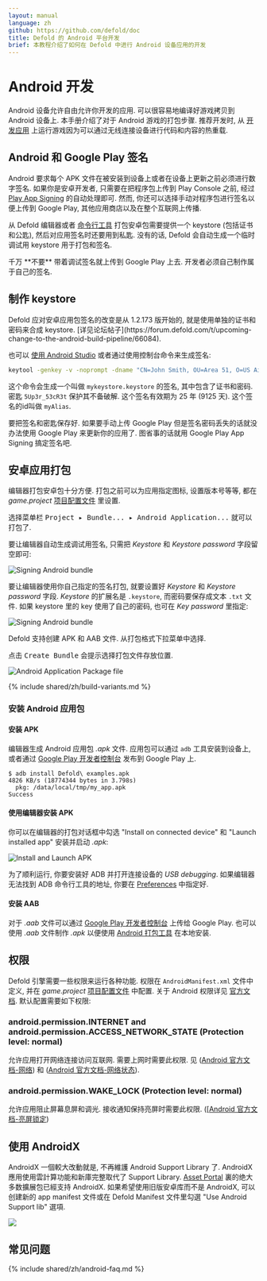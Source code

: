 ```yaml
---
layout: manual
language: zh
github: https://github.com/defold/doc
title: Defold 的 Android 平台开发
brief: 本教程介绍了如何在 Defold 中进行 Android 设备应用的开发
---
```


# Android 开发

Android 设备允许自由允许你开发的应用. 可以很容易地编译好游戏拷贝到 Android 设备上. 本手册介绍了对于 Android 游戏的打包步骤. 推荐开发时, 从 [开发应用](/zh/manuals/dev-app) 上运行游戏因为可以通过无线连接设备进行代码和内容的热重载.

## Android 和 Google Play 签名

Android 要求每个 APK 文件在被安装到设备上或者在设备上更新之前必须进行数字签名. 如果你是安卓开发者, 只需要在把程序包上传到 Play Console 之前, 经过 [Play App Signing](https://developer.android.com/studio/publish/app-signing#app-signing-google-play) 的自动处理即可. 然而, 你还可以选择手动对程序包进行签名以便上传到 Google Play, 其他应用商店以及在整个互联网上传播.

从 Defold 编辑器或者 [命令行工具](/zh/manuals/bob) 打包安卓包需要提供一个 keystore (包括证书和公匙), 然后对应用签名时还要用到私匙. 没有的话, Defold 会自动生成一个临时调试用 keystore 用于打包和签名.

<div class='sidenote' markdown='1'>
千万 **不要** 带着调试签名就上传到 Google Play 上去. 开发者必须自己制作属于自己的签名.
</div>

## 制作 keystore

<div class='sidenote' markdown='1'>
Defold 应对安卓应用包签名的改变是从 1.2.173 版开始的, 就是使用单独的证书和密码来合成 keystore. [详见论坛帖子](https://forum.defold.com/t/upcoming-change-to-the-android-build-pipeline/66084).
</div>

也可以 [使用 Android Studio](https://developer.android.com/studio/publish/app-signing#generate-key) 或者通过使用控制台命令来生成签名:

```bash
keytool -genkey -v -noprompt -dname "CN=John Smith, OU=Area 51, O=US Air Force, L=Unknown, ST=Nevada, C=US" -keystore mykeystore.keystore -storepass 5Up3r_53cR3t -alias myAlias -keyalg RSA -validity 9125
```

这个命令会生成一个叫做 `mykeystore.keystore` 的签名, 其中包含了证书和密码. 密匙 `5Up3r_53cR3t` 保护其不备破解. 这个签名有效期为 25 年 (9125 天). 这个签名的id叫做 `myAlias`.

<div class='sidenote' markdown='1'>
要把签名和密匙保存好. 如果要手动上传 Google Play 但是签名密码丢失的话就没办法使用 Google Play 来更新你的应用了. 图省事的话就用 Google Play App Signing 搞定签名吧.
</div>


## 安卓应用打包

编辑器打包安卓包十分方便. 打包之前可以为应用指定图标, 设置版本号等等, 都在 *game.project* [项目配置文件](/zh/manuals/project-settings/#Android) 里设置.

选择菜单栏 <kbd>Project ▸ Bundle... ▸ Android Application...</kbd> 就可以打包了.

要让编辑器自动生成调试用签名, 只需把 *Keystore* 和 *Keystore password* 字段留空即可:

![Signing Android bundle](/manuals/images/android/sign_bundle.png)

要让编辑器使用你自己指定的签名打包, 就要设置好 *Keystore* 和 *Keystore password* 字段. *Keystore* 的扩展名是 `.keystore`, 而密码要保存成文本 `.txt` 文件. 如果 keystore 里的 key 使用了自己的密码, 也可在 *Key password* 里指定:

![Signing Android bundle](/manuals/images/android/sign_bundle2.png)

Defold 支持创建 APK 和 AAB 文件. 从打包格式下拉菜单中选择.

点击 <kbd>Create Bundle</kbd> 会提示选择打包文件存放位置.

![Android Application Package file](/manuals/images/android/apk_file.png)

{% include shared/zh/build-variants.md %}

### 安装 Android 应用包

#### 安装 APK

编辑器生成 Android 应用包 *.apk* 文件. 应用包可以通过 `adb` 工具安装到设备上, 或者通过 [Google Play 开发者控制台](https://play.google.com/apps/publish/) 发布到 Google Play 上.

```
$ adb install Defold\ examples.apk
4826 KB/s (18774344 bytes in 3.798s)
  pkg: /data/local/tmp/my_app.apk
Success
```

#### 使用编辑器安装 APK

你可以在编辑器的打包对话框中勾选 "Install on connected device" 和 "Launch installed app"  安装并启动 *.apk*:

![Install and Launch APK](/manuals/images/android/install_and_launch.png)

为了顺利运行, 你要安装好 ADB 并打开连接设备的 *USB debugging*. 如果编辑器无法找到 ADB 命令行工具的地址, 你要在 [Preferences](/zh/manuals/editor-preferences/#tools) 中指定好.

#### 安装 AAB

对于 *.aab* 文件可以通过 [Google Play 开发者控制台](https://play.google.com/apps/publish/) 上传给 Google Play. 也可以使用 *.aab* 文件制作 *.apk* 以便使用 [Android 打包工具](https://developer.android.com/studio/command-line/bundletool) 在本地安装.

## 权限

Defold 引擎需要一些权限来运行各种功能. 权限在 `AndroidManifest.xml` 文件中定义, 并在 *game.project* [项目配置文件](/zh/manuals/project-settings/#Android) 中配置. 关于 Android 权限详见 [官方文档](https://developer.android.com/guide/topics/permissions/overview). 默认配置需要如下权限:

### android.permission.INTERNET and android.permission.ACCESS_NETWORK_STATE (Protection level: normal)
允许应用打开网络连接访问互联网. 需要上网时需要此权限. 见 ([Android 官方文档-网络](https://developer.android.com/reference/android/Manifest.permission#INTERNET)) 和 ([Android 官方文档-网络状态](https://developer.android.com/reference/android/Manifest.permission#ACCESS_NETWORK_STATE)).

### android.permission.WAKE_LOCK (Protection level: normal)
允许应用阻止屏幕息屏和调光. 接收通知保持亮屏时需要此权限. ([[Android 官方文档-亮屏锁定](https://developer.android.com/reference/android/Manifest.permission#WAKE_LOCK))


## 使用 AndroidX
AndroidX 一個較大改動就是, 不再維護 Android Support Library 了. AndroidX 應用使用雲計算功能和新庫完整取代了 Support Library. [Asset Portal](/assets) 裏的绝大多数擴展包已經支持 AndroidX. 如果希望使用旧版安卓库而不是 AndroidX, 可以创建新的 app manifest 文件或在 Defold Manifest 文件里勾選 "Use Android Support lib" 選項.

![](/manuals/images/android/enable_supportlibrary.png)

## 常见问题
{% include shared/zh/android-faq.md %}
